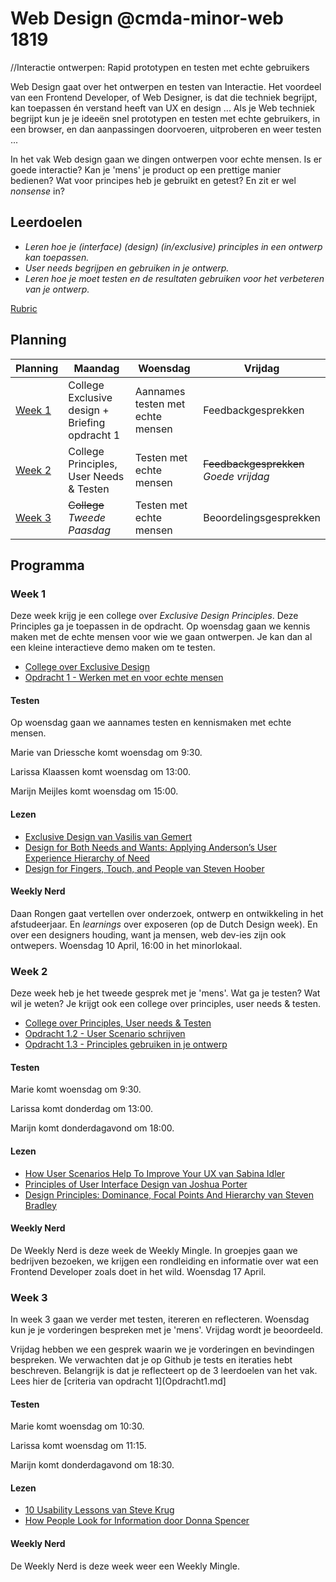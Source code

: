 # Web Design @cmda-minor-web 1819
//Interactie ontwerpen: Rapid prototypen en testen met echte gebruikers

Web Design gaat over het ontwerpen en testen van Interactie. Het voordeel van een Frontend Developer, of Web Designer, is dat die techniek begrijpt, kan toepassen én verstand heeft van UX en design ... Als je Web techniek begrijpt kun je je ideeën snel prototypen en testen met echte gebruikers, in een browser, en dan aanpassingen doorvoeren, uitproberen en weer testen ...

In het vak Web design gaan we dingen ontwerpen voor echte mensen. Is er goede interactie? Kan je 'mens' je product op een prettige manier bedienen? Wat voor principes heb je gebruikt en getest? En zit er wel _nonsense_ in?



## Leerdoelen
- _Leren hoe je (interface) (design) (in/exclusive) principles in een ontwerp kan toepassen._
- _User needs begrijpen en gebruiken in je ontwerp._
- _Leren hoe je moet testen en de resultaten gebruiken voor het verbeteren van je ontwerp._

[Rubric](https://docs.google.com/spreadsheets/d/1KpPZXGFWDdw4Y_pcyCYT-OdU2MLnE_i_F0W4rzd7TPg/edit?usp=sharing)



## Planning

| Planning  | Maandag  |  Woensdag | Vrijdag  |
|---|---|---|---|
| <a href=#week-1>Week 1</a>  | College Exclusive design + Briefing opdracht 1  | Aannames testen met echte mensen  | Feedbackgesprekken  |
| <a href=#week-2>Week 2</a>  | College Principles, User Needs & Testen  | Testen met echte mensen  | <del>Feedbackgesprekken</del><br>_Goede vrijdag_  |
| <a href=#week-3>Week 3</a>  | <del>College</del><br>_Tweede Paasdag_  | Testen met echte mensen  | Beoordelingsgesprekken  |



## Programma

### Week 1
Deze week krijg je een college over _Exclusive Design Principles_. Deze Principles ga je toepassen in de opdracht. Op woensdag gaan we kennis maken met de echte mensen voor wie we gaan ontwerpen. Je kan dan al een kleine interactieve demo maken om te testen.


- [College over Exclusive Design](https://drive.google.com/open?id=1wGhSJ0sYZw2f7PhiyI9d12aW4nfvkt47)
- [Opdracht 1 - Werken met en voor echte mensen](Opdracht1.md)


#### Testen
Op woensdag gaan we aannames testen en kennismaken met echte mensen.

Marie van Driessche komt woensdag om 9:30.

Larissa Klaassen komt woensdag om 13:00.

Marijn Meijles komt woensdag om 15:00.


#### Lezen
- [Exclusive Design van Vasilis van Gemert](https://exclusive-design.vasilis.nl/)
- [Design for Both Needs and Wants: Applying Anderson’s User Experience Hierarchy of Need](https://thevisualcommunicationguy.com/2018/11/08/design-for-both-needs-and-wants-applying-andersons-user-experience-hierarchy-of-needs/)
- [Design for Fingers, Touch, and People van Steven Hoober](https://www.uxmatters.com/mt/archives/2017/03/design-for-fingers-touch-and-people-part-1.php)

#### Weekly Nerd
Daan Rongen gaat vertellen over onderzoek, ontwerp en ontwikkeling in het afstudeerjaar. En _learnings_ over exposeren (op de Dutch Design week). En over een designers houding, want ja mensen, web dev-ies zijn ook ontwepers.  Woensdag 10 April, 16:00 in het minorlokaal.



### Week 2
Deze week heb je het tweede gesprek met je 'mens'. Wat ga je testen? Wat wil je weten?
Je krijgt ook een college over principles, user needs & testen. 

- [College over Principles, User needs & Testen](https://docs.google.com/presentation/d/13cYkzwAmlMyh4UcO94kMYMKe7GHQGm-OWxVs1wFarPI/edit?usp=sharing)
- [Opdracht 1.2 - User Scenario  schrijven](https://docs.google.com/presentation/d/13cYkzwAmlMyh4UcO94kMYMKe7GHQGm-OWxVs1wFarPI/edit#slide=id.g510bb03d2a_0_591d)
- [Opdracht 1.3 - Principles gebruiken in je ontwerp ](https://docs.google.com/presentation/d/13cYkzwAmlMyh4UcO94kMYMKe7GHQGm-OWxVs1wFarPI/edit#slide=id.g510bb03d2a_0_597)

#### Testen
Marie komt woensdag om 9:30.

Larissa komt donderdag om 13:00.

Marijn komt donderdagavond om 18:00.


#### Lezen
- [How User Scenarios Help To Improve Your UX van Sabina Idler](https://usabilla.com/blog/how-user-scenarios-help-to-improve-your-ux/)
- [Principles of User Interface Design van Joshua Porter](http://bokardo.com/principles-of-user-interface-design/)
- [Design Principles: Dominance, Focal Points And Hierarchy van Steven Bradley](https://www.smashingmagazine.com/2015/02/design-principles-dominance-focal-points-hierarchy/)



#### Weekly Nerd
De Weekly Nerd is deze week de Weekly Mingle. In groepjes gaan we bedrijven bezoeken, we krijgen een rondleiding en informatie over wat een Frontend Developer zoals doet in het wild. Woensdag 17 April.





### Week 3
In week 3 gaan we verder met testen, itereren en reflecteren. Woensdag kun je je vorderingen bespreken met je 'mens'. Vrijdag wordt je beoordeeld.

Vrijdag hebben we een gesprek waarin we je vorderingen en bevindingen bespreken. We verwachten dat je op Github je tests en iteraties hebt beschreven. Belangrijk is dat je reflecteert op de 3 leerdoelen van het vak.
Lees hier de [criteria van opdracht 1](Opdracht1.md]

#### Testen
Marie komt woensdag om 10:30.

Larissa komt woensdag om 11:15.

Marijn komt donderdagavond om 18:30.


#### Lezen
-  [10 Usability Lessons van Steve Krug](https://www.uxbooth.com/articles/10-usability-lessons-from-steve-krugs-dont-make-me-think/)
- [How People Look for Information door Donna Spencer](https://moodle.cmd.hva.nl/pluginfile.php/49531/mod_resource/content/0/How%20people%20look%20for%20information.pdf)

#### Weekly Nerd
De Weekly Nerd is deze week weer een Weekly Mingle.
